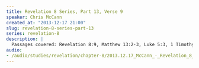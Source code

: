 ```yaml
--- 
title: Revelation 8 Series, Part 13, Verse 9
speaker: Chris McCann
created_at: "2013-12-17 21:00"
slug: revelation-8-series-part-13
series: revelation-8
description: |
  Passages covered: Revelation 8:9, Matthew 13:2-3, Luke 5:3, 1 Timothy 1:19-20, Acts 27:37-44.
audio: 
- /audio/studies/revelation/chapter-8/2013.12.17_McCann_-_Revelation_8_Series_Part_13.yaml
---
```

